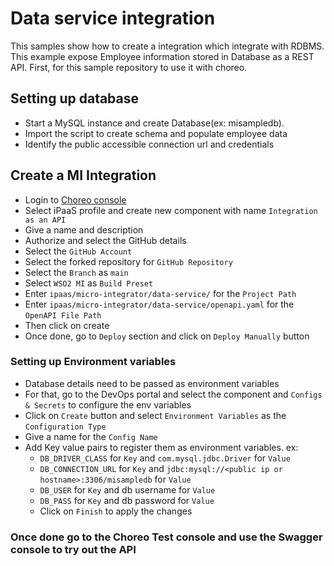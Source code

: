 # Data service integration

This samples show how to create a integration which integrate with RDBMS. This example expose Employee information
stored in Database as a REST API. First, for this sample repository to use it with choreo.

## Setting up database
- Start a MySQL instance and create Database(ex: misampledb).
- Import the script to create schema and populate employee data
- Identify the public accessible connection url and credentials

## Create a MI Integration
- Login to [Choreo console](https://console.choreo.dev/)
- Select iPaaS profile and create new component with name `Integration as an API`
- Give a name and description
- Authorize and select the GitHub details
- Select the `GitHub Account`
- Select the forked repository for `GitHub Repository`
- Select the `Branch` as `main`
- Select `WSO2 MI` as `Build Preset`
- Enter `ipaas/micro-integrator/data-service/` for the `Project Path`
- Enter `ipaas/micro-integrator/data-service/openapi.yaml` for the `OpenAPI File Path`
- Then click on create
- Once done, go to `Deploy` section and click on `Deploy Manually` button

### Setting up Environment variables
- Database details need to be passed as environment variables
- For that, go to the DevOps portal and select the component and `Configs & Secrets` to configure the env variables
- Click on `Create` button and select `Environment Variables` as the `Configuration Type`
- Give a name for the `Config Name`
- Add Key value pairs to register them as environment variables. ex:
  - `DB_DRIVER_CLASS` for `Key` and `com.mysql.jdbc.Driver` for `Value`
  - `DB_CONNECTION_URL` for `Key` and `jdbc:mysql://<public ip or hostname>:3306/misampledb` for `Value`
  - `DB_USER` for `Key` and db username for `Value`
  - `DB_PASS` for `Key` and db password for `Value`
  - Click on `Finish` to apply the changes

### Once done go to the Choreo Test console and use the Swagger console to try out the API
